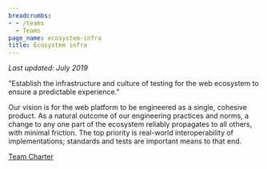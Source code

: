 ```yaml
---
breadcrumbs:
- - /teams
  - Teams
page_name: ecosystem-infra
title: Ecosystem infra
---
```


*Last updated: July 2019*

"Establish the infrastructure and culture of testing for the web ecosystem to
ensure a predictable experience."

Our vision is for the web platform to be engineered as a single, cohesive
product. As a natural outcome of our engineering practices and norms, a change
to any one part of the ecosystem reliably propagates to all others, with minimal
friction. The top priority is real-world interoperability of implementations;
standards and tests are important means to that end.

[Team Charter](https://bit.ly/ecosystem-infra)
